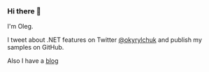 ### Hi there 👋

I'm Oleg.

I tweet about .NET features on Twitter [@okyrylchuk](https://twitter.com/okyrylchuk) and publish my samples on GitHub.

Also I have a [blog](https://blog.okyrylchuk.dev/)
<!--
**okyrylchuk/okyrylchuk** is a ✨ _special_ ✨ repository because its `README.md` (this file) appears on your GitHub profile.

Here are some ideas to get you started:

- 🔭 I’m currently working on ...
- 🌱 I’m currently learning ...
- 👯 I’m looking to collaborate on ...
- 🤔 I’m looking for help with ...
- 💬 Ask me about ...
- 📫 How to reach me: ...
- 😄 Pronouns: ...
- ⚡ Fun fact: ...
-->
